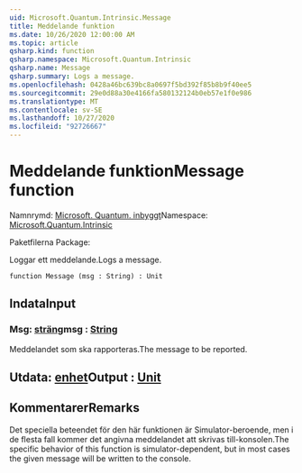 ```yaml
---
uid: Microsoft.Quantum.Intrinsic.Message
title: Meddelande funktion
ms.date: 10/26/2020 12:00:00 AM
ms.topic: article
qsharp.kind: function
qsharp.namespace: Microsoft.Quantum.Intrinsic
qsharp.name: Message
qsharp.summary: Logs a message.
ms.openlocfilehash: 0428a46bc639bc8a0697f5bd392f85b8b9f40ee5
ms.sourcegitcommit: 29e0d88a30e4166fa580132124b0eb57e1f0e986
ms.translationtype: MT
ms.contentlocale: sv-SE
ms.lasthandoff: 10/27/2020
ms.locfileid: "92726667"
---
```

# <a name="message-function"></a><span data-ttu-id="3c7cc-102">Meddelande funktion</span><span class="sxs-lookup"><span data-stu-id="3c7cc-102">Message function</span></span>

<span data-ttu-id="3c7cc-103">Namnrymd: [Microsoft. Quantum. inbyggt](xref:Microsoft.Quantum.Intrinsic)</span><span class="sxs-lookup"><span data-stu-id="3c7cc-103">Namespace: [Microsoft.Quantum.Intrinsic](xref:Microsoft.Quantum.Intrinsic)</span></span>

<span data-ttu-id="3c7cc-104">Paketfilerna [](https://nuget.org/packages/)</span><span class="sxs-lookup"><span data-stu-id="3c7cc-104">Package: [](https://nuget.org/packages/)</span></span>


<span data-ttu-id="3c7cc-105">Loggar ett meddelande.</span><span class="sxs-lookup"><span data-stu-id="3c7cc-105">Logs a message.</span></span>

```qsharp
function Message (msg : String) : Unit
```


## <a name="input"></a><span data-ttu-id="3c7cc-106">Indata</span><span class="sxs-lookup"><span data-stu-id="3c7cc-106">Input</span></span>

### <a name="msg--string"></a><span data-ttu-id="3c7cc-107">Msg: [sträng](xref:microsoft.quantum.lang-ref.string)</span><span class="sxs-lookup"><span data-stu-id="3c7cc-107">msg : [String](xref:microsoft.quantum.lang-ref.string)</span></span>

<span data-ttu-id="3c7cc-108">Meddelandet som ska rapporteras.</span><span class="sxs-lookup"><span data-stu-id="3c7cc-108">The message to be reported.</span></span>



## <a name="output--unit"></a><span data-ttu-id="3c7cc-109">Utdata: [enhet](xref:microsoft.quantum.lang-ref.unit)</span><span class="sxs-lookup"><span data-stu-id="3c7cc-109">Output : [Unit](xref:microsoft.quantum.lang-ref.unit)</span></span>



## <a name="remarks"></a><span data-ttu-id="3c7cc-110">Kommentarer</span><span class="sxs-lookup"><span data-stu-id="3c7cc-110">Remarks</span></span>

<span data-ttu-id="3c7cc-111">Det speciella beteendet för den här funktionen är Simulator-beroende, men i de flesta fall kommer det angivna meddelandet att skrivas till-konsolen.</span><span class="sxs-lookup"><span data-stu-id="3c7cc-111">The specific behavior of this function is simulator-dependent, but in most cases the given message will be written to the console.</span></span>